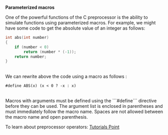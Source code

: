 **Parameterized macros**

One of the powerful functions of the C preprocessor is the ability to simulate functions using parameterized macros. For example, we might have some code to get the absolute value of an integer as follows:

```C
int abs(int number) 
{
    if (number < 0)
        return (number * (-1));
    return number;
}
```
<br/>
We can rewrite above the code using a macro as follows :

```header
#define ABS(x) (x < 0 ? -x : x)
```
<br/>
Macros with arguments must be defined using the ```#define``` directive before they can be used. The argument list is enclosed in parentheses and must immediately follow the macro name. Spaces are not allowed between the macro name and open parenthesis.

To learn about preprocessor operators:
[Tutorials Point](https://www.tutorialspoint.com/cprogramming/c_preprocessors.htm)
